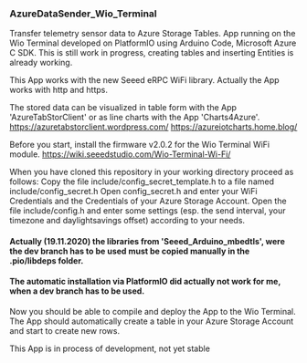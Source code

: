 ### AzureDataSender_Wio_Terminal

Transfer telemetry sensor data to Azure Storage Tables. App running on the Wio Terminal developed on PlatformIO using Arduino Code, Microsoft Azure C SDK.
This is still work in progress, creating tables and inserting Entities is already working.

This App works with the new Seeed eRPC WiFi library. Actually the App works with http and https.

The stored data can be visualized in table form with the App 'AzureTabStorClient' or as line charts with the App 'Charts4Azure'.
https://azuretabstorclient.wordpress.com/
https://azureiotcharts.home.blog/

Before you start, install the firmware v2.0.2 for the Wio Terminal WiFi module.
https://wiki.seeedstudio.com/Wio-Terminal-Wi-Fi/

When you have cloned this repository in your working directory proceed as follows:
Copy the file include/config_secret_template.h to a file named include/config_secret.h
Open config_secret.h and enter your WiFi Credentials and the Credentials of your Azure Storage Account.
Open the file include/config.h and enter some settings (esp. the send interval, your timezone and daylightsavings offset) according to your needs.

#### Actually (19.11.2020) the libraries from 'Seeed_Arduino_mbedtls', were the dev branch has to be used must be copied manually in the .pio/libdeps folder.
#### The automatic installation via PlatformIO did actually not work for me, when a dev branch has to be used.

Now you should be able to compile and deploy the App to the Wio Terminal. The App should automatically create a table in your Azure Storage Account and start to create new rows.

This App is in process of development, not yet stable


